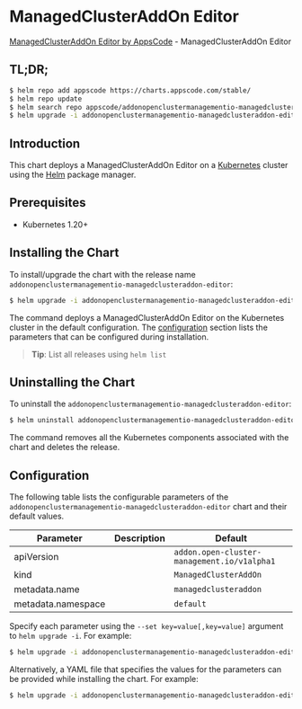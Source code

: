 # ManagedClusterAddOn Editor

[ManagedClusterAddOn Editor by AppsCode](https://appscode.com) - ManagedClusterAddOn Editor

## TL;DR;

```bash
$ helm repo add appscode https://charts.appscode.com/stable/
$ helm repo update
$ helm search repo appscode/addonopenclustermanagementio-managedclusteraddon-editor --version=v0.22.0
$ helm upgrade -i addonopenclustermanagementio-managedclusteraddon-editor appscode/addonopenclustermanagementio-managedclusteraddon-editor -n default --create-namespace --version=v0.22.0
```

## Introduction

This chart deploys a ManagedClusterAddOn Editor on a [Kubernetes](http://kubernetes.io) cluster using the [Helm](https://helm.sh) package manager.

## Prerequisites

- Kubernetes 1.20+

## Installing the Chart

To install/upgrade the chart with the release name `addonopenclustermanagementio-managedclusteraddon-editor`:

```bash
$ helm upgrade -i addonopenclustermanagementio-managedclusteraddon-editor appscode/addonopenclustermanagementio-managedclusteraddon-editor -n default --create-namespace --version=v0.22.0
```

The command deploys a ManagedClusterAddOn Editor on the Kubernetes cluster in the default configuration. The [configuration](#configuration) section lists the parameters that can be configured during installation.

> **Tip**: List all releases using `helm list`

## Uninstalling the Chart

To uninstall the `addonopenclustermanagementio-managedclusteraddon-editor`:

```bash
$ helm uninstall addonopenclustermanagementio-managedclusteraddon-editor -n default
```

The command removes all the Kubernetes components associated with the chart and deletes the release.

## Configuration

The following table lists the configurable parameters of the `addonopenclustermanagementio-managedclusteraddon-editor` chart and their default values.

|     Parameter      | Description |                        Default                         |
|--------------------|-------------|--------------------------------------------------------|
| apiVersion         |             | <code>addon.open-cluster-management.io/v1alpha1</code> |
| kind               |             | <code>ManagedClusterAddOn</code>                       |
| metadata.name      |             | <code>managedclusteraddon</code>                       |
| metadata.namespace |             | <code>default</code>                                   |


Specify each parameter using the `--set key=value[,key=value]` argument to `helm upgrade -i`. For example:

```bash
$ helm upgrade -i addonopenclustermanagementio-managedclusteraddon-editor appscode/addonopenclustermanagementio-managedclusteraddon-editor -n default --create-namespace --version=v0.22.0 --set apiVersion=addon.open-cluster-management.io/v1alpha1
```

Alternatively, a YAML file that specifies the values for the parameters can be provided while
installing the chart. For example:

```bash
$ helm upgrade -i addonopenclustermanagementio-managedclusteraddon-editor appscode/addonopenclustermanagementio-managedclusteraddon-editor -n default --create-namespace --version=v0.22.0 --values values.yaml
```
